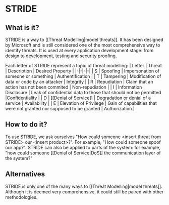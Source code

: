 # STRIDE
## What is it?
STRIDE is a way to [[Threat Modelling|model threats]]. It has been designed by Microsoft and is still considered one of the most comprehensive way to identify threats.
It is used at every application development stage: from design to development, testing and security proofing.

Each letter of STRIDE represent a topic of threat modelling: 
| Letter | Threat | Description | Desired Property | 
|-|-|-|-|
| S | Spoofing | Impersonation of someone or something | Authentification |
| T | Tampering | Modification of data or code by an attacker | Integrity |
| R | Repudiation | Claim that an action has not been commited | Non-repudiation |
| I | Information Disclosure | Leak of confidential data to those that should not be permitted |Confidentiality |
| D | [[Denial of Service]] | Degradation or denial of a service  | Availability |
| E | Elevation of Privilege | Gain of capabilities that were not granted nor supposed to be granted | Authorization |

## How to do it?
To use STRIDE, we ask ourselves "How could someone \<insert threat from STRIDE> our \<insert product>?". For example, "How could someone spoof our app?". STRIDE can also be applied to parts of the system: for example, "how could someone [[Denial of Service|DoS]] the communication layer of the system?"

## Alternatives
STRIDE is only one of the many ways to [[Threat Modelling|model threats]]. Although it is deemed very comprehensive, it could still be paired with other methodologies.
